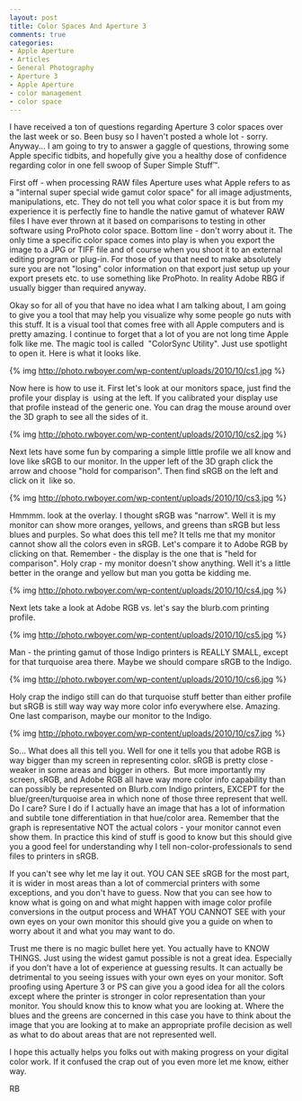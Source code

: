 ```yaml
---
layout: post
title: Color Spaces And Aperture 3
comments: true
categories:
- Apple Aperture
- Articles
- General Photography
- Aperture 3
- Apple Aperture
- color management
- color space
---
```

I have received a ton of questions regarding Aperture 3 color spaces over the last week or so. Been busy so I haven't posted a whole lot - sorry. Anyway... I am going to try to answer a gaggle of questions, throwing some Apple specific tidbits, and hopefully give you a healthy dose of confidence regarding color in one fell swoop of Super Simple Stuff™.

First off - when processing RAW files Aperture uses what Apple refers to as a "internal super special wide gamut color space" for all image adjustments, manipulations, etc. They do not tell you what color space it is but from my experience it is perfectly fine to handle the native gamut of whatever RAW files I have ever thrown at it based on comparisons to testing in other software using ProPhoto color space. Bottom line - don't worry about it. The only time a specific color space comes into play is when you export the image to a JPG or TIFF file and of course when you shoot it to an external editing program or plug-in. For those of you that need to make absolutely sure you are not "losing" color information on that export just setup up your export presets etc. to use something like ProPhoto. In reality Adobe RBG if usually bigger than required anyway.

Okay so for all of you that have no idea what I am talking about, I am going to give you a tool that may help you visualize why some people go nuts with this stuff. It is a visual tool that comes free with all Apple computers and is pretty amazing. I continue to forget that a lot of you are not long time Apple folk like me. The magic tool is called  "ColorSync Utility". Just use spotlight to open it. Here is what it looks like.

{% img http://photo.rwboyer.com/wp-content/uploads/2010/10/cs1.jpg %}

Now here is how to use it. First let's look at our monitors space, just find the profile your display is  using at the left. If you calibrated your display use that profile instead of the generic one. You can drag the mouse around over the 3D graph to see all the sides of it.

{% img http://photo.rwboyer.com/wp-content/uploads/2010/10/cs2.jpg %}

Next lets have some fun by comparing a simple little profile we all know and love like sRGB to our monitor. In the upper left of the 3D graph click the arrow and choose "hold for comparison". Then find sRGB on the left and click on it  like so.

{% img http://photo.rwboyer.com/wp-content/uploads/2010/10/cs3.jpg %}

Hmmmm. look at the overlay. I thought sRGB was "narrow". Well it is my monitor can show more oranges, yellows, and greens than sRGB but less blues and purples. So what does this tell me? It tells me that my monitor cannot show all the colors even in sRGB. Let's compare it to Adobe RGB by clicking on that. Remember - the display is the one that is "held for comparison". Holy crap - my monitor doesn't show anything. Well it's a little better in the orange and yellow but man you gotta be kidding me.

{% img http://photo.rwboyer.com/wp-content/uploads/2010/10/cs4.jpg %}

Next lets take a look at Adobe RGB vs. let's say the blurb.com printing profile.

{% img http://photo.rwboyer.com/wp-content/uploads/2010/10/cs5.jpg %}

Man - the printing gamut of those Indigo printers is REALLY SMALL, except for that turquoise area there. Maybe we should compare sRGB to the Indigo.

{% img http://photo.rwboyer.com/wp-content/uploads/2010/10/cs6.jpg %}

Holy crap the indigo still can do that turquoise stuff better than either profile but sRGB is still way way way more color info everywhere else. Amazing. One last comparison, maybe our monitor to the Indigo.

{% img http://photo.rwboyer.com/wp-content/uploads/2010/10/cs7.jpg %}

So... What does all this tell you. Well for one it tells you that adobe RGB is way bigger than my screen in representing color. sRGB is pretty close - weaker in some areas and bigger in others.  But more importantly my screen, sRGB, and Adobe RGB all have way more color info capability than can possibly be represented on Blurb.com Indigo printers, EXCEPT for the blue/green/turquoise area in which none of those three represent that well. Do I care? Sure I do if I actually have an image that has a lot of information and subtile tone differentiation in that hue/color area. Remember that the graph is representative NOT the actual colors - your monitor cannot even show them. In practice this kind of stuff is good to know but this should give you a good feel for understanding why I tell non-color-professionals to send files to printers in sRGB.

If you can't see why let me lay it out. YOU CAN SEE sRGB for the most part, it is wider in most areas than a lot of commercial printers with some exceptions, and you don't have to guess. Now that you can see how to know what is going on and what might happen with image color profile conversions in the output process and WHAT YOU CANNOT SEE with your own eyes on your own monitor this should give you a guide on when to worry about it and what you may want to do.

Trust me there is no magic bullet here yet. You actually have to KNOW THINGS. Just using the widest gamut possible is not a great idea. Especially if you don't have a lot of experience at guessing results. It can actually be detrimental to you seeing issues with your own eyes on your monitor. Soft proofing using Aperture 3 or PS can give you a good idea for all the colors except where the printer is stronger in color representation than your monitor. You should know this to know what you are looking at. Where the blues and the greens are concerned in this case you have to think about the image that you are looking at to make an appropriate profile decision as well as what to do about areas that are not represented well.

I hope this actually helps you folks out with making progress on your digital color work. If it confused the crap out of you even more let me know, either way.

RB
